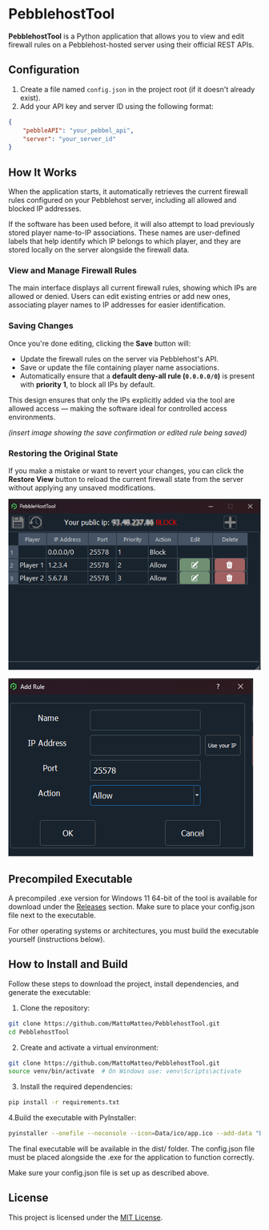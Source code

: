 # PebblehostTool

**PebblehostTool** is a Python application that allows you to view and edit firewall rules on a Pebblehost-hosted server using their official REST APIs.

## Configuration

1. Create a file named `config.json` in the project root (if it doesn't already exist).
2. Add your API key and server ID using the following format:

```json
{
    "pebbleAPI": "your_pebbel_api",
    "server": "your_server_id"
}
```

## How It Works

When the application starts, it automatically retrieves the current firewall rules configured on your Pebblehost server, including all allowed and blocked IP addresses.

If the software has been used before, it will also attempt to load previously stored player name-to-IP associations. These names are user-defined labels that help identify which IP belongs to which player, and they are stored locally on the server alongside the firewall data.

### View and Manage Firewall Rules

The main interface displays all current firewall rules, showing which IPs are allowed or denied. Users can edit existing entries or add new ones, associating player names to IP addresses for easier identification.

### Saving Changes

Once you're done editing, clicking the **Save** button will:

- Update the firewall rules on the server via Pebblehost's API.
- Save or update the file containing player name associations.
- Automatically ensure that a **default deny-all rule (`0.0.0.0/0`)** is present with **priority 1**, to block all IPs by default.

This design ensures that only the IPs explicitly added via the tool are allowed access — making the software ideal for controlled access environments.

*(insert image showing the save confirmation or edited rule being saved)*

### Restoring the Original State

If you make a mistake or want to revert your changes, you can click the **Restore View** button to reload the current firewall state from the server without applying any unsaved modifications.

![Main Window](docs/images/main_windows.png)

![Add Rule Window](docs/images/add_rule.png)

## Precompiled Executable

A precompiled .exe version for Windows 11 64-bit of the tool is available for download under the [Releases](https://github.com/MattoMatteo/PebblehostTool/releases) section.
Make sure to place your config.json file next to the executable.

For other operating systems or architectures, you must build the executable yourself (instructions below).

## How to Install and Build
Follow these steps to download the project, install dependencies, and generate the executable:

1. Clone the repository:

```bash
git clone https://github.com/MattoMatteo/PebblehostTool.git
cd PebblehostTool
```

2. Create and activate a virtual environment:

```bash
git clone https://github.com/MattoMatteo/PebblehostTool.git
source venv/bin/activate  # On Windows use: venv\Scripts\activate
```

3. Install the required dependencies:

```bash
pip install -r requirements.txt
```

4.Build the executable with PyInstaller:

```bash
pyinstaller --onefile --noconsole --icon=Data/ico/app.ico --add-data "Data/ico;Data/ico" --add-data "Data/ui_template;Data/ui_template" main.py
```
The final executable will be available in the dist/ folder. The config.json file must be placed alongside the .exe for the application to function correctly.

Make sure your config.json file is set up as described above.

## License

This project is licensed under the [MIT License](https://github.com/MattoMatteo/PebblehostTool/blob/main/LICENSE).
